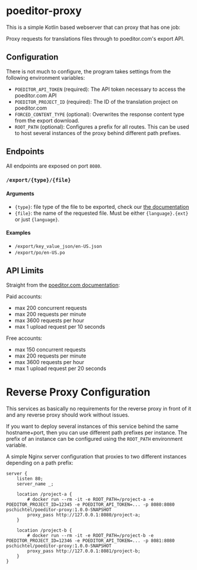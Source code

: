 # poeditor-proxy

This is a simple Kotlin based webserver that can proxy that has one job:

Proxy requests for translations files through to poeditor.com's export API.

## Configuration

There is not much to configure, the program takes settings from the following environment variables:

 * `POEDITOR_API_TOKEN` (required): The API token necessary to access the poeditor.com API
 * `POEDITOR_PROJECT_ID` (required): The ID of the translation project on poeditor.com
 * `FORCED_CONTENT_TYPE` (optional): Overwrites the response content type from the export download.
 * `ROOT_PATH` (optional): Configures a prefix for all routes. This can be used to host several instances of the proxy behind different path prefixes.

## Endpoints

All endpoints are exposed on port `8080`.

### `/export/{type}/{file}`

#### Arguments

 * `{type}`: file type of the file to be exported, check our [the documentation](https://poeditor.com/docs/api#projects_export)
 * `{file}`: the name of the requested file. Must be either `{language}.{ext}` or just `{language}`.

#### Examples

 * `/export/key_value_json/en-US.json`
 * `/export/po/en-US.po`

## API Limits

Straight from the [poeditor.com documentation](https://poeditor.com/docs/api_rates):

Paid accounts:

 * max 200 concurrent requests
 * max 200 requests per minute
 * max 3600 requests per hour
 * max 1 upload request per 10 seconds

Free accounts:

 * max 150 concurrent requests
 * max 200 requests per minute
 * max 3600 requests per hour
 * max 1 upload request per 20 seconds

# Reverse Proxy Configuration

This services as basically no requirements for the reverse proxy in front of it and any reverse proxy should work without issues.

If you want to deploy several instances of this service behind the same hostname+port, then you can use different path prefixes
per instance. The prefix of an instance can be configured using the `ROOT_PATH` environment variable.

A simple Nginx server configuration that proxies to two different instances depending on a path prefix:

```nginx
server {
    listen 80;
    server_name _;

    location /project-a {
        # docker run --rm -it -e ROOT_PATH=/project-a -e POEDITOR_PROJECT_ID=12345 -e POEDITOR_API_TOKEN=... -p 8080:8080 pschichtel/poeditor-proxy:1.0.0-SNAPSHOT
        proxy_pass http://127.0.0.1:8080/project-a;
    }   

    location /project-b {
        # docker run --rm -it -e ROOT_PATH=/project-b -e POEDITOR_PROJECT_ID=12346 -e POEDITOR_API_TOKEN=... -p 8081:8080 pschichtel/poeditor-proxy:1.0.0-SNAPSHOT
        proxy_pass http://127.0.0.1:8081/project-b;
    }   
}
```
